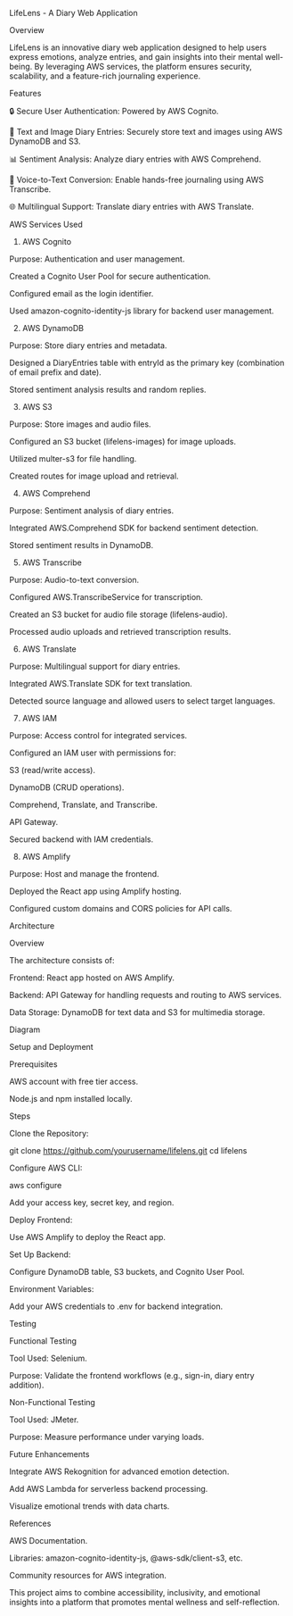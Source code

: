 LifeLens - A Diary Web Application

Overview

LifeLens is an innovative diary web application designed to help users express emotions, analyze entries, and gain insights into their mental well-being. By leveraging AWS services, the platform ensures security, scalability, and a feature-rich journaling experience.

Features

🔒 Secure User Authentication: Powered by AWS Cognito.

📝 Text and Image Diary Entries: Securely store text and images using AWS DynamoDB and S3.

📊 Sentiment Analysis: Analyze diary entries with AWS Comprehend.

🎤 Voice-to-Text Conversion: Enable hands-free journaling using AWS Transcribe.

🌐 Multilingual Support: Translate diary entries with AWS Translate.

AWS Services Used

1. AWS Cognito

Purpose: Authentication and user management.

Created a Cognito User Pool for secure authentication.

Configured email as the login identifier.

Used amazon-cognito-identity-js library for backend user management.

2. AWS DynamoDB

Purpose: Store diary entries and metadata.

Designed a DiaryEntries table with entryId as the primary key (combination of email prefix and date).

Stored sentiment analysis results and random replies.

3. AWS S3

Purpose: Store images and audio files.

Configured an S3 bucket (lifelens-images) for image uploads.

Utilized multer-s3 for file handling.

Created routes for image upload and retrieval.

4. AWS Comprehend

Purpose: Sentiment analysis of diary entries.

Integrated AWS.Comprehend SDK for backend sentiment detection.

Stored sentiment results in DynamoDB.

5. AWS Transcribe

Purpose: Audio-to-text conversion.

Configured AWS.TranscribeService for transcription.

Created an S3 bucket for audio file storage (lifelens-audio).

Processed audio uploads and retrieved transcription results.

6. AWS Translate

Purpose: Multilingual support for diary entries.

Integrated AWS.Translate SDK for text translation.

Detected source language and allowed users to select target languages.

7. AWS IAM

Purpose: Access control for integrated services.

Configured an IAM user with permissions for:

S3 (read/write access).

DynamoDB (CRUD operations).

Comprehend, Translate, and Transcribe.

API Gateway.

Secured backend with IAM credentials.

8. AWS Amplify

Purpose: Host and manage the frontend.

Deployed the React app using Amplify hosting.

Configured custom domains and CORS policies for API calls.

Architecture

Overview

The architecture consists of:

Frontend: React app hosted on AWS Amplify.

Backend: API Gateway for handling requests and routing to AWS services.

Data Storage: DynamoDB for text data and S3 for multimedia storage.

Diagram



Setup and Deployment

Prerequisites

AWS account with free tier access.

Node.js and npm installed locally.

Steps

Clone the Repository:

git clone https://github.com/yourusername/lifelens.git
cd lifelens

Configure AWS CLI:

aws configure

Add your access key, secret key, and region.

Deploy Frontend:

Use AWS Amplify to deploy the React app.

Set Up Backend:

Configure DynamoDB table, S3 buckets, and Cognito User Pool.

Environment Variables:

Add your AWS credentials to .env for backend integration.

Testing

Functional Testing

Tool Used: Selenium.

Purpose: Validate the frontend workflows (e.g., sign-in, diary entry addition).

Non-Functional Testing

Tool Used: JMeter.

Purpose: Measure performance under varying loads.

Future Enhancements

Integrate AWS Rekognition for advanced emotion detection.

Add AWS Lambda for serverless backend processing.

Visualize emotional trends with data charts.

References

AWS Documentation.

Libraries: amazon-cognito-identity-js, @aws-sdk/client-s3, etc.

Community resources for AWS integration.

This project aims to combine accessibility, inclusivity, and emotional insights into a platform that promotes mental wellness and self-reflection.

